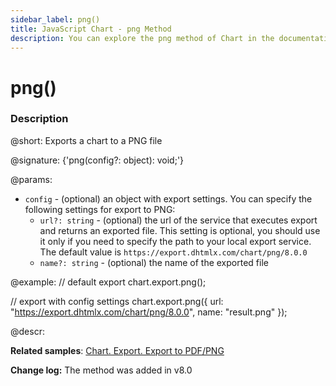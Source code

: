 ```yaml
---
sidebar_label: png()
title: JavaScript Chart - png Method
description: You can explore the png method of Chart in the documentation of the DHTMLX JavaScript UI library. Browse developer guides and API reference, try out code examples and live demos, and download a free 30-day evaluation version of DHTMLX Suite.
---
```


# png()

### Description

@short: Exports a chart to a PNG file

@signature: {'png(config?: object): void;'}

@params:
- `config` - (optional) an object with export settings. You can specify the following settings for export to PNG:
	- `url?: string` - (optional) the url of the service that executes export and returns an exported file. This setting is optional, you should use it only if you need to specify the path to your local export service. The default value is `https://export.dhtmlx.com/chart/png/8.0.0`
	- `name?: string` - (optional) the name of the exported file

@example:
// default export
chart.export.png();

// export with config settings
chart.export.png({
	url: "https://export.dhtmlx.com/chart/png/8.0.0",
	name: "result.png"
});

@descr:

**Related samples**: [Chart. Export. Export to PDF/PNG](https://snippet.dhtmlx.com/4rybsjjq)

**Change log:** The method was added in v8.0